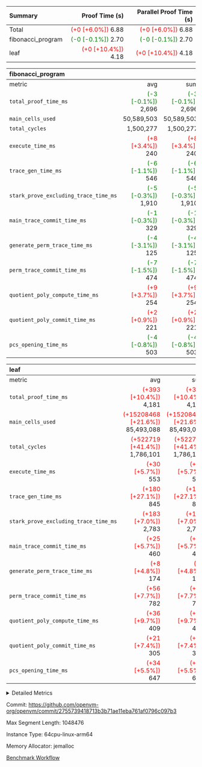 | Summary | Proof Time (s) | Parallel Proof Time (s) |
|:---|---:|---:|
| Total | <span style='color: red'>(+0 [+6.0%])</span> 6.88 | <span style='color: red'>(+0 [+6.0%])</span> 6.88 |
| fibonacci_program | <span style='color: green'>(-0 [-0.1%])</span> 2.70 | <span style='color: green'>(-0 [-0.1%])</span> 2.70 |
| leaf | <span style='color: red'>(+0 [+10.4%])</span> 4.18 | <span style='color: red'>(+0 [+10.4%])</span> 4.18 |


| fibonacci_program |||||
|:---|---:|---:|---:|---:|
|metric|avg|sum|max|min|
| `total_proof_time_ms ` | <span style='color: green'>(-3 [-0.1%])</span> 2,696 | <span style='color: green'>(-3 [-0.1%])</span> 2,696 | <span style='color: green'>(-3 [-0.1%])</span> 2,696 | <span style='color: green'>(-3 [-0.1%])</span> 2,696 |
| `main_cells_used     ` |  50,589,503 |  50,589,503 |  50,589,503 |  50,589,503 |
| `total_cycles        ` |  1,500,277 |  1,500,277 |  1,500,277 |  1,500,277 |
| `execute_time_ms     ` | <span style='color: red'>(+8 [+3.4%])</span> 240 | <span style='color: red'>(+8 [+3.4%])</span> 240 | <span style='color: red'>(+8 [+3.4%])</span> 240 | <span style='color: red'>(+8 [+3.4%])</span> 240 |
| `trace_gen_time_ms   ` | <span style='color: green'>(-6 [-1.1%])</span> 546 | <span style='color: green'>(-6 [-1.1%])</span> 546 | <span style='color: green'>(-6 [-1.1%])</span> 546 | <span style='color: green'>(-6 [-1.1%])</span> 546 |
| `stark_prove_excluding_trace_time_ms` | <span style='color: green'>(-5 [-0.3%])</span> 1,910 | <span style='color: green'>(-5 [-0.3%])</span> 1,910 | <span style='color: green'>(-5 [-0.3%])</span> 1,910 | <span style='color: green'>(-5 [-0.3%])</span> 1,910 |
| `main_trace_commit_time_ms` | <span style='color: green'>(-1 [-0.3%])</span> 329 | <span style='color: green'>(-1 [-0.3%])</span> 329 | <span style='color: green'>(-1 [-0.3%])</span> 329 | <span style='color: green'>(-1 [-0.3%])</span> 329 |
| `generate_perm_trace_time_ms` | <span style='color: green'>(-4 [-3.1%])</span> 125 | <span style='color: green'>(-4 [-3.1%])</span> 125 | <span style='color: green'>(-4 [-3.1%])</span> 125 | <span style='color: green'>(-4 [-3.1%])</span> 125 |
| `perm_trace_commit_time_ms` | <span style='color: green'>(-7 [-1.5%])</span> 474 | <span style='color: green'>(-7 [-1.5%])</span> 474 | <span style='color: green'>(-7 [-1.5%])</span> 474 | <span style='color: green'>(-7 [-1.5%])</span> 474 |
| `quotient_poly_compute_time_ms` | <span style='color: red'>(+9 [+3.7%])</span> 254 | <span style='color: red'>(+9 [+3.7%])</span> 254 | <span style='color: red'>(+9 [+3.7%])</span> 254 | <span style='color: red'>(+9 [+3.7%])</span> 254 |
| `quotient_poly_commit_time_ms` | <span style='color: red'>(+2 [+0.9%])</span> 221 | <span style='color: red'>(+2 [+0.9%])</span> 221 | <span style='color: red'>(+2 [+0.9%])</span> 221 | <span style='color: red'>(+2 [+0.9%])</span> 221 |
| `pcs_opening_time_ms ` | <span style='color: green'>(-4 [-0.8%])</span> 503 | <span style='color: green'>(-4 [-0.8%])</span> 503 | <span style='color: green'>(-4 [-0.8%])</span> 503 | <span style='color: green'>(-4 [-0.8%])</span> 503 |

| leaf |||||
|:---|---:|---:|---:|---:|
|metric|avg|sum|max|min|
| `total_proof_time_ms ` | <span style='color: red'>(+393 [+10.4%])</span> 4,181 | <span style='color: red'>(+393 [+10.4%])</span> 4,181 | <span style='color: red'>(+393 [+10.4%])</span> 4,181 | <span style='color: red'>(+393 [+10.4%])</span> 4,181 |
| `main_cells_used     ` | <span style='color: red'>(+15208468 [+21.6%])</span> 85,493,088 | <span style='color: red'>(+15208468 [+21.6%])</span> 85,493,088 | <span style='color: red'>(+15208468 [+21.6%])</span> 85,493,088 | <span style='color: red'>(+15208468 [+21.6%])</span> 85,493,088 |
| `total_cycles        ` | <span style='color: red'>(+522719 [+41.4%])</span> 1,786,101 | <span style='color: red'>(+522719 [+41.4%])</span> 1,786,101 | <span style='color: red'>(+522719 [+41.4%])</span> 1,786,101 | <span style='color: red'>(+522719 [+41.4%])</span> 1,786,101 |
| `execute_time_ms     ` | <span style='color: red'>(+30 [+5.7%])</span> 553 | <span style='color: red'>(+30 [+5.7%])</span> 553 | <span style='color: red'>(+30 [+5.7%])</span> 553 | <span style='color: red'>(+30 [+5.7%])</span> 553 |
| `trace_gen_time_ms   ` | <span style='color: red'>(+180 [+27.1%])</span> 845 | <span style='color: red'>(+180 [+27.1%])</span> 845 | <span style='color: red'>(+180 [+27.1%])</span> 845 | <span style='color: red'>(+180 [+27.1%])</span> 845 |
| `stark_prove_excluding_trace_time_ms` | <span style='color: red'>(+183 [+7.0%])</span> 2,783 | <span style='color: red'>(+183 [+7.0%])</span> 2,783 | <span style='color: red'>(+183 [+7.0%])</span> 2,783 | <span style='color: red'>(+183 [+7.0%])</span> 2,783 |
| `main_trace_commit_time_ms` | <span style='color: red'>(+25 [+5.7%])</span> 460 | <span style='color: red'>(+25 [+5.7%])</span> 460 | <span style='color: red'>(+25 [+5.7%])</span> 460 | <span style='color: red'>(+25 [+5.7%])</span> 460 |
| `generate_perm_trace_time_ms` | <span style='color: red'>(+8 [+4.8%])</span> 174 | <span style='color: red'>(+8 [+4.8%])</span> 174 | <span style='color: red'>(+8 [+4.8%])</span> 174 | <span style='color: red'>(+8 [+4.8%])</span> 174 |
| `perm_trace_commit_time_ms` | <span style='color: red'>(+56 [+7.7%])</span> 782 | <span style='color: red'>(+56 [+7.7%])</span> 782 | <span style='color: red'>(+56 [+7.7%])</span> 782 | <span style='color: red'>(+56 [+7.7%])</span> 782 |
| `quotient_poly_compute_time_ms` | <span style='color: red'>(+36 [+9.7%])</span> 409 | <span style='color: red'>(+36 [+9.7%])</span> 409 | <span style='color: red'>(+36 [+9.7%])</span> 409 | <span style='color: red'>(+36 [+9.7%])</span> 409 |
| `quotient_poly_commit_time_ms` | <span style='color: red'>(+21 [+7.4%])</span> 305 | <span style='color: red'>(+21 [+7.4%])</span> 305 | <span style='color: red'>(+21 [+7.4%])</span> 305 | <span style='color: red'>(+21 [+7.4%])</span> 305 |
| `pcs_opening_time_ms ` | <span style='color: red'>(+34 [+5.5%])</span> 647 | <span style='color: red'>(+34 [+5.5%])</span> 647 | <span style='color: red'>(+34 [+5.5%])</span> 647 | <span style='color: red'>(+34 [+5.5%])</span> 647 |



<details>
<summary>Detailed Metrics</summary>

| group | num_segments | keygen_time_ms | commit_exe_time_ms |
| --- | --- | --- | --- |
| fibonacci_program | 1 | 251 | 5 | 

| group | air_name | quotient_deg | interactions | constraints |
| --- | --- | --- | --- | --- |
| fibonacci_program | AccessAdapterAir<16> | 2 | 5 | 12 | 
| fibonacci_program | AccessAdapterAir<2> | 2 | 5 | 12 | 
| fibonacci_program | AccessAdapterAir<32> | 2 | 5 | 12 | 
| fibonacci_program | AccessAdapterAir<4> | 2 | 5 | 12 | 
| fibonacci_program | AccessAdapterAir<8> | 2 | 5 | 12 | 
| fibonacci_program | BitwiseOperationLookupAir<8> | 2 | 2 | 4 | 
| fibonacci_program | MemoryMerkleAir<8> | 2 | 4 | 39 | 
| fibonacci_program | PersistentBoundaryAir<8> | 2 | 3 | 7 | 
| fibonacci_program | PhantomAir | 2 | 3 | 5 | 
| fibonacci_program | Poseidon2PeripheryAir<BabyBearParameters>, 1> | 2 | 1 | 286 | 
| fibonacci_program | ProgramAir | 1 | 1 | 4 | 
| fibonacci_program | RangeTupleCheckerAir<2> | 1 | 1 | 4 | 
| fibonacci_program | Rv32HintStoreAir | 2 | 18 | 28 | 
| fibonacci_program | VariableRangeCheckerAir | 1 | 1 | 4 | 
| fibonacci_program | VmAirWrapper<Rv32BaseAluAdapterAir, BaseAluCoreAir<4, 8> | 2 | 20 | 37 | 
| fibonacci_program | VmAirWrapper<Rv32BaseAluAdapterAir, LessThanCoreAir<4, 8> | 2 | 18 | 40 | 
| fibonacci_program | VmAirWrapper<Rv32BaseAluAdapterAir, ShiftCoreAir<4, 8> | 2 | 24 | 91 | 
| fibonacci_program | VmAirWrapper<Rv32BranchAdapterAir, BranchEqualCoreAir<4> | 2 | 11 | 20 | 
| fibonacci_program | VmAirWrapper<Rv32BranchAdapterAir, BranchLessThanCoreAir<4, 8> | 2 | 13 | 35 | 
| fibonacci_program | VmAirWrapper<Rv32CondRdWriteAdapterAir, Rv32JalLuiCoreAir> | 2 | 10 | 18 | 
| fibonacci_program | VmAirWrapper<Rv32JalrAdapterAir, Rv32JalrCoreAir> | 2 | 16 | 20 | 
| fibonacci_program | VmAirWrapper<Rv32LoadStoreAdapterAir, LoadSignExtendCoreAir<4, 8> | 2 | 18 | 33 | 
| fibonacci_program | VmAirWrapper<Rv32LoadStoreAdapterAir, LoadStoreCoreAir<4> | 2 | 17 | 40 | 
| fibonacci_program | VmAirWrapper<Rv32MultAdapterAir, DivRemCoreAir<4, 8> | 2 | 25 | 84 | 
| fibonacci_program | VmAirWrapper<Rv32MultAdapterAir, MulHCoreAir<4, 8> | 2 | 24 | 31 | 
| fibonacci_program | VmAirWrapper<Rv32MultAdapterAir, MultiplicationCoreAir<4, 8> | 2 | 19 | 19 | 
| fibonacci_program | VmAirWrapper<Rv32RdWriteAdapterAir, Rv32AuipcCoreAir> | 2 | 12 | 14 | 
| fibonacci_program | VmConnectorAir | 2 | 5 | 11 | 
| leaf | AccessAdapterAir<2> | 2 | 5 | 12 | 
| leaf | AccessAdapterAir<4> | 2 | 5 | 12 | 
| leaf | AccessAdapterAir<8> | 2 | 5 | 12 | 
| leaf | FriReducedOpeningAir | 2 | 39 | 71 | 
| leaf | JalRangeCheckAir | 2 | 9 | 14 | 
| leaf | NativePoseidon2Air<BabyBearParameters>, 1> | 2 | 136 | 572 | 
| leaf | PhantomAir | 2 | 3 | 5 | 
| leaf | ProgramAir | 1 | 1 | 4 | 
| leaf | VariableRangeCheckerAir | 1 | 1 | 4 | 
| leaf | VmAirWrapper<AluNativeAdapterAir, FieldArithmeticCoreAir> | 2 | 15 | 27 | 
| leaf | VmAirWrapper<BranchNativeAdapterAir, BranchEqualCoreAir<1> | 2 | 11 | 25 | 
| leaf | VmAirWrapper<NativeAdapterAir<2, 0>, PublicValuesCoreAir> | 2 | 11 | 30 | 
| leaf | VmAirWrapper<NativeLoadStoreAdapterAir<1>, NativeLoadStoreCoreAir<1> | 2 | 15 | 20 | 
| leaf | VmAirWrapper<NativeLoadStoreAdapterAir<4>, NativeLoadStoreCoreAir<4> | 2 | 15 | 20 | 
| leaf | VmAirWrapper<NativeVectorizedAdapterAir<4>, FieldExtensionCoreAir> | 2 | 15 | 27 | 
| leaf | VmConnectorAir | 2 | 5 | 11 | 
| leaf | VolatileBoundaryAir | 2 | 7 | 19 | 

| group | air_name | idx | rows | prep_cols | perm_cols | main_cols | cells |
| --- | --- | --- | --- | --- | --- | --- | --- |
| leaf | AccessAdapterAir<2> | 0 | 524,288 |  | 16 | 11 | 14,155,776 | 
| leaf | AccessAdapterAir<4> | 0 | 262,144 |  | 16 | 13 | 7,602,176 | 
| leaf | AccessAdapterAir<8> | 0 | 4,096 |  | 16 | 17 | 135,168 | 
| leaf | FriReducedOpeningAir | 0 | 524,288 |  | 84 | 27 | 58,195,968 | 
| leaf | JalRangeCheckAir | 0 | 131,072 |  | 28 | 12 | 5,242,880 | 
| leaf | NativePoseidon2Air<BabyBearParameters>, 1> | 0 | 65,536 |  | 312 | 398 | 46,530,560 | 
| leaf | PhantomAir | 0 | 16,384 |  | 12 | 6 | 294,912 | 
| leaf | ProgramAir | 0 | 131,072 |  | 8 | 10 | 2,359,296 | 
| leaf | VariableRangeCheckerAir | 0 | 262,144 | 2 | 8 | 1 | 2,359,296 | 
| leaf | VmAirWrapper<AluNativeAdapterAir, FieldArithmeticCoreAir> | 0 | 1,048,576 |  | 36 | 29 | 68,157,440 | 
| leaf | VmAirWrapper<BranchNativeAdapterAir, BranchEqualCoreAir<1> | 0 | 262,144 |  | 28 | 23 | 13,369,344 | 
| leaf | VmAirWrapper<NativeAdapterAir<2, 0>, PublicValuesCoreAir> | 0 | 64 |  | 28 | 27 | 3,520 | 
| leaf | VmAirWrapper<NativeLoadStoreAdapterAir<1>, NativeLoadStoreCoreAir<1> | 0 | 524,288 |  | 40 | 21 | 31,981,568 | 
| leaf | VmAirWrapper<NativeLoadStoreAdapterAir<4>, NativeLoadStoreCoreAir<4> | 0 | 131,072 |  | 40 | 27 | 8,781,824 | 
| leaf | VmAirWrapper<NativeVectorizedAdapterAir<4>, FieldExtensionCoreAir> | 0 | 131,072 |  | 36 | 38 | 9,699,328 | 
| leaf | VmConnectorAir | 0 | 2 | 1 | 16 | 5 | 42 | 
| leaf | VolatileBoundaryAir | 0 | 131,072 |  | 20 | 12 | 4,194,304 | 

| group | air_name | segment | rows | prep_cols | perm_cols | main_cols | cells |
| --- | --- | --- | --- | --- | --- | --- | --- |
| fibonacci_program | AccessAdapterAir<8> | 0 | 128 |  | 16 | 17 | 4,224 | 
| fibonacci_program | BitwiseOperationLookupAir<8> | 0 | 65,536 | 3 | 8 | 2 | 655,360 | 
| fibonacci_program | MemoryMerkleAir<8> | 0 | 512 |  | 16 | 32 | 24,576 | 
| fibonacci_program | PersistentBoundaryAir<8> | 0 | 128 |  | 12 | 20 | 4,096 | 
| fibonacci_program | PhantomAir | 0 | 1 |  | 12 | 6 | 18 | 
| fibonacci_program | Poseidon2PeripheryAir<BabyBearParameters>, 1> | 0 | 256 |  | 8 | 300 | 78,848 | 
| fibonacci_program | ProgramAir | 0 | 8,192 |  | 8 | 10 | 147,456 | 
| fibonacci_program | RangeTupleCheckerAir<2> | 0 | 524,288 | 2 | 8 | 1 | 4,718,592 | 
| fibonacci_program | Rv32HintStoreAir | 0 | 4 |  | 44 | 32 | 304 | 
| fibonacci_program | VariableRangeCheckerAir | 0 | 262,144 | 2 | 8 | 1 | 2,359,296 | 
| fibonacci_program | VmAirWrapper<Rv32BaseAluAdapterAir, BaseAluCoreAir<4, 8> | 0 | 1,048,576 |  | 52 | 36 | 92,274,688 | 
| fibonacci_program | VmAirWrapper<Rv32BaseAluAdapterAir, LessThanCoreAir<4, 8> | 0 | 524,288 |  | 40 | 37 | 40,370,176 | 
| fibonacci_program | VmAirWrapper<Rv32BranchAdapterAir, BranchEqualCoreAir<4> | 0 | 262,144 |  | 28 | 26 | 14,155,776 | 
| fibonacci_program | VmAirWrapper<Rv32BranchAdapterAir, BranchLessThanCoreAir<4, 8> | 0 | 8 |  | 32 | 32 | 512 | 
| fibonacci_program | VmAirWrapper<Rv32CondRdWriteAdapterAir, Rv32JalLuiCoreAir> | 0 | 131,072 |  | 28 | 18 | 6,029,312 | 
| fibonacci_program | VmAirWrapper<Rv32JalrAdapterAir, Rv32JalrCoreAir> | 0 | 32 |  | 36 | 28 | 2,048 | 
| fibonacci_program | VmAirWrapper<Rv32LoadStoreAdapterAir, LoadStoreCoreAir<4> | 0 | 128 |  | 52 | 41 | 11,904 | 
| fibonacci_program | VmAirWrapper<Rv32RdWriteAdapterAir, Rv32AuipcCoreAir> | 0 | 16 |  | 28 | 20 | 768 | 
| fibonacci_program | VmConnectorAir | 0 | 2 | 1 | 16 | 5 | 42 | 

| group | idx | trace_gen_time_ms | total_proof_time_ms | total_cycles | total_cells | stark_prove_excluding_trace_time_ms | quotient_poly_compute_time_ms | quotient_poly_commit_time_ms | perm_trace_commit_time_ms | pcs_opening_time_ms | main_trace_commit_time_ms | main_cells_used | generate_perm_trace_time_ms | execute_time_ms |
| --- | --- | --- | --- | --- | --- | --- | --- | --- | --- | --- | --- | --- | --- | --- |
| leaf | 0 | 845 | 4,181 | 1,786,101 | 273,063,402 | 2,783 | 409 | 305 | 782 | 647 | 460 | 85,493,088 | 174 | 553 | 

| group | idx | trace_height_constraint | weighted_sum | threshold |
| --- | --- | --- | --- | --- |
| leaf | 0 | 0 | 5,800,068 | 2,013,265,921 | 
| leaf | 0 | 1 | 28,586,240 | 2,013,265,921 | 
| leaf | 0 | 2 | 2,900,034 | 2,013,265,921 | 
| leaf | 0 | 3 | 28,451,076 | 2,013,265,921 | 
| leaf | 0 | 4 | 131,072 | 2,013,265,921 | 
| leaf | 0 | 5 | 66,261,706 | 2,013,265,921 | 

| group | segment | trace_gen_time_ms | total_proof_time_ms | total_cycles | total_cells | stark_prove_excluding_trace_time_ms | quotient_poly_compute_time_ms | quotient_poly_commit_time_ms | perm_trace_commit_time_ms | pcs_opening_time_ms | main_trace_commit_time_ms | main_cells_used | generate_perm_trace_time_ms | execute_time_ms |
| --- | --- | --- | --- | --- | --- | --- | --- | --- | --- | --- | --- | --- | --- | --- |
| fibonacci_program | 0 | 546 | 2,696 | 1,500,277 | 160,837,996 | 1,910 | 254 | 221 | 474 | 503 | 329 | 50,589,503 | 125 | 240 | 

| group | segment | trace_height_constraint | weighted_sum | threshold |
| --- | --- | --- | --- | --- |
| fibonacci_program | 0 | 0 | 3,932,542 | 2,013,265,921 | 
| fibonacci_program | 0 | 1 | 10,749,400 | 2,013,265,921 | 
| fibonacci_program | 0 | 2 | 1,966,271 | 2,013,265,921 | 
| fibonacci_program | 0 | 3 | 10,749,532 | 2,013,265,921 | 
| fibonacci_program | 0 | 4 | 1,664 | 2,013,265,921 | 
| fibonacci_program | 0 | 5 | 640 | 2,013,265,921 | 
| fibonacci_program | 0 | 6 | 7,209,100 | 2,013,265,921 | 
| fibonacci_program | 0 | 7 |  | 2,013,265,921 | 
| fibonacci_program | 0 | 8 | 35,535,101 | 2,013,265,921 | 

</details>


Commit: https://github.com/openvm-org/openvm/commit/2755739418713b3b71ae11eba761af0796c097b3

Max Segment Length: 1048476

Instance Type: 64cpu-linux-arm64

Memory Allocator: jemalloc

[Benchmark Workflow](https://github.com/openvm-org/openvm/actions/runs/14370570105)
